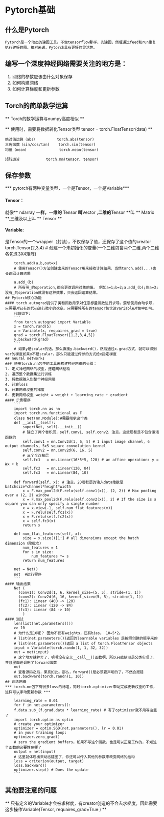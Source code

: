 # Pytorch基础
## 什么是Pytorch
	Pytorch是一个动态的建图工具。不像tensorflow那样，先建图，然后通过feed和run重复执行建好的图，相对来说，Pytorch具有更好的灵活性。
## 编写一个深度神经网络需要关注的地方是：
1. 网络的参数应该由什么对象保存
2. 如何构建网络
3. 如何计算梯度和更新参数

## Torch的简单数学运算
** Torch的数学运算与numpy高度相似 **

** 使用时，需要将数据转化Tensor类型 tensor = torch.FloatTensor(data) **

	绝对值运算（abs）         torch.abs(tensor)
	三角函数（sin/cos/tan)    torch.sin(tensor)
	均值（mean）              torch.mean(tensor)
	
	矩阵运算            torch.mm(tensor, tensor)
	
## 保存参数
*** pytorch有两种变量类型，一个是Tensor，一个是Variable***
#### Tensor：
就像** ndarray **一样，一维的** Tensor **叫**Vector **,二维的**Tensor **叫 
** Matrix **,三维及以上叫 ** Tensor **

#### Variable:
是Tensor的一个wrapper（封装），不仅保存了值，还保存了这个值的creator
		torch.Tensor(2,3,4) 
		# 创建一个未初始化的变量(一个三维包含两个二维,两个二维各包含3X4矩阵)
		
		torch.add(a,b,out=x) 
		# 使用Tensor()方法创建出来的Tensor用来接收计算结果，当然torch.add(...)也会返回计算结果
		
		a.add_(b) 
		# 所有带_的operation,都会更改调用对象的值。 例如a=1;b=2;a.add_(b);则a=3; 没有_的operation就没有这种效果，只会返回运算结果。
	## Pytorch核心功能
	#### torch.autograd提供了类和函数用来对任意标量函数进行求导。要想使用自动求导，只需要对已有的代码进行微小的改变。只需要将所有的tensor包含进Variable对象中即可。
		代码如下:
		```
		from torch.autograd import Variable
		x = torch.rand(5)
		x = Variable(x, requaires_grad = true)
		grad = torch.FloatTensor([1,2,3,4,5])
		y.backward(grad)
		```
		# 如果y是scalar的话，那么直接y.backward()，然后通过x.grad方式，就可以得到var的梯度如果y不是scalar，那么只能通过传参的方式给x指定梯度
	## neural networks
	### 使用torch.nn包中的工具来构建神经网络的步骤：
	1. 定义神经网络的权重，搭建网络结构
	2. 遍历整个数据集进行训练
	3. 将数据输入到整个神经网络
	4. 计算loss
	5. 计算网络权重的梯度
	6. 更新网络权重 weight = weight + learning_rate + gradient
	#### 示例程序
		```
		import torch.nn as nn
		import torch.nn.functional as F
		class Net(nn.Module):#需要继承这个类
	    def __init__(self):
	        super(Net, self).__init__()
	        # 建立了两个卷积层，self.conv1, self.conv2，注意，这些层都是不包含激活函数的
	        self.conv1 = nn.Conv2d(1, 6, 5) # 1 input image channel, 6 output channels, 5x5 square convolution kernel
	        self.conv2 = nn.Conv2d(6, 16, 5)
	        # 三个全连接层
	        self.fc1   = nn.Linear(16*5*5, 120) # an affine operation: y = Wx + b
	        self.fc2   = nn.Linear(120, 84)
	        self.fc3   = nn.Linear(84, 10)
	 
	    def forward(self, x): # 注意，2D卷积层的输入data维数是 batchsize*channel*height*width
	        x = F.max_pool2d(F.relu(self.conv1(x)), (2, 2)) # Max pooling over a (2, 2) window
	        x = F.max_pool2d(F.relu(self.conv2(x)), 2) # If the size is a square you can only specify a single number
	        x = x.view(-1, self.num_flat_features(x))
	        x = F.relu(self.fc1(x))
	        x = F.relu(self.fc2(x))
	        x = self.fc3(x)
	        return x
	 
	    def num_flat_features(self, x):
	        size = x.size()[1:] # all dimensions except the batch dimension（除批次）
	        num_features = 1
	        for s in size:
	            num_features *= s
	        return num_features
	 
		net = Net()
		net  #运行程序
		```
	#### 输出结果
		Net (
		  (conv1): Conv2d(1, 6, kernel_size=(5, 5), stride=(1, 1))
		  (conv2): Conv2d(6, 16, kernel_size=(5, 5), stride=(1, 1))
		  (fc1): Linear (400 -> 120)
		  (fc2): Linear (120 -> 84)
		  (fc3): Linear (84 -> 10)
			)
	#### 测试
		len(list(net.parameters())) 
		>> 10
		# 为什么是10呢？ 因为不仅有weights，还有bias， 10=5*2。
	    # list(net.parameters())返回的learnable variables 是按照创建的顺序来的
	    # list(net.parameters())返回 a list of torch.FloatTensor objects
		input = Variable(torch.randn(1, 1, 32, 32))
		out = net(input)
		# 这个地方就神奇了，明明没有定义__call__()函数啊，所以只能猜测是父类实现了，并且里面还调用了forward函数
		out 
		# 查看源码之后，果真如此。那么，forward()是必须要声明的了，不然会报错
		out.backward(torch.randn(1, 10))
	## 训练网络
	*** torch.nn包下有很多loss的标准，同时torch.optimizer帮助完成更新权重的工作，这样可以手动更新参数 ***
		```
		learning_rate = 0.01
		for f in net.parameters():
		f.data.sub_(f.grad.data * learning_rate) # 有了optimizer就不用写这些了
		import torch.optim as optim
		# create your optimizer
		optimizer = optim.SGD(net.parameters(), lr = 0.01)
		# in your training loop:
		optimizer.zero_grad() 
		# zero the gradient buffers，如果不写这个函数，也是可以正常工作的，不知这个函数的必要性在哪？
		output = net(input)
		# 这里就体现出来动态建图了，你还可以传入其他的参数来改变网络的结构
		loss = criterion(output, target)
		loss.backward()
		optimizer.step() # Does the update
		```
## 其他要注意的问题
** 只有定义的Variable才会被求梯度，有creator创造的不会去求梯度，因此需要这步操作Variable(Tensor, requaires_grad=True ) **
 


	
	
